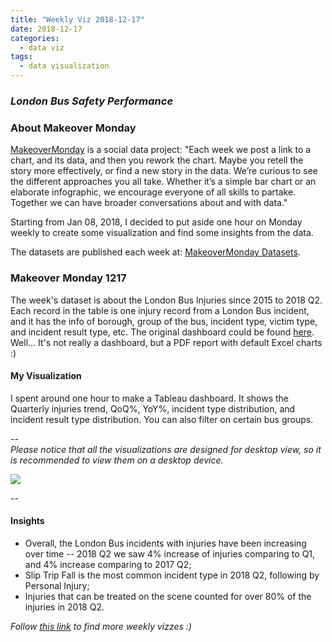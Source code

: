 ```yaml
---
title: "Weekly Viz 2018-12-17"
date: 2018-12-17
categories:
  - data viz
tags:
  - data visualization
---
```


### *London Bus Safety Performance*


### About Makeover Monday

[MakeoverMonday](http://www.makeovermonday.co.uk/) is a social data project:
"Each week we post a link to a chart, and its data, and then you rework the chart.
Maybe you retell the story more effectively, or find a new story in the data.
We’re curious to see the different approaches you all take. Whether it’s a simple bar chart or an elaborate infographic, we encourage everyone of all skills to partake.
Together we can have broader conversations about and with data."

Starting from Jan 08, 2018, I decided to put aside one hour on Monday weekly to create some visualization and find some insights from the data.

The datasets are published each week at: [MakeoverMonday Datasets](http://www.makeovermonday.co.uk/data/).

### Makeover Monday 1217

The week's dataset is about the London Bus Injuries since 2015 to 2018 Q2. Each record in the table is one injury record from a London Bus incident, and it has the info of borough, group of the bus, incident type, victim type, and incident result type, etc. The original dashboard could be found [here](http://content.tfl.gov.uk/q2-18-london-bus-safety-dashboard.pdf). Well... It's not really a dashboard, but a PDF report with default Excel charts :)  

#### My Visualization

I spent around one hour to make a Tableau dashboard. It shows the Quarterly injuries trend, QoQ%, YoY%, incident type distribution, and incident result type distribution. You can also filter on certain bus groups.  

--  
*Please notice that all the visualizations are designed for desktop view, so it is recommended to view them on a desktop device.*  

<div class='tableauPlaceholder' id='viz1545102472840' style='position: relative'>
<noscript><a href='#'>
  <img alt=' ' src='https:&#47;&#47;public.tableau.com&#47;static&#47;images&#47;Ma&#47;MakeOverMonday1217&#47;LondonBusesSafetyDashQ2&#47;1_rss.png' style='border: none' />
</a></noscript>
<object class='tableauViz'  style='display:none;'>
  <param name='host_url' value='https%3A%2F%2Fpublic.tableau.com%2F' />
  <param name='embed_code_version' value='3' />
  <param name='site_root' value='' />
  <param name='name' value='MakeOverMonday1217&#47;LondonBusesSafetyDashQ2' />
  <param name='tabs' value='no' />
  <param name='toolbar' value='yes' />
  <param name='static_image' value='https:&#47;&#47;public.tableau.com&#47;static&#47;images&#47;Ma&#47;MakeOverMonday1217&#47;LondonBusesSafetyDashQ2&#47;1.png' />
  <param name='animate_transition' value='yes' />
  <param name='display_static_image' value='yes' />
  <param name='display_spinner' value='yes' />
  <param name='display_overlay' value='yes' />
  <param name='display_count' value='yes' />
</object></div>              
<script type='text/javascript'>               
  var divElement = document.getElementById('viz1545102472840');   
  var vizElement = divElement.getElementsByTagName('object')[0];    
  vizElement.style.width='800px';vizElement.style.height='827px';      
  var scriptElement = document.createElement('script');                  
  scriptElement.src = 'https://public.tableau.com/javascripts/api/viz_v1.js';     
  vizElement.parentNode.insertBefore(scriptElement, vizElement);              
</script>  


--  

#### Insights
* Overall, the London Bus incidents with injuries have been increasing over time -- 2018 Q2 we saw 4% increase of injuries comparing to Q1, and 4% increase comparing to 2017 Q2;  
* Slip Trip Fall is the most common incident type in 2018 Q2, following by Personal Injury;  
* Injuries that can be treated on the scene counted for over 80% of the injuries in 2018 Q2.  


*Follow [this link](https://yudong-94.github.io/personal-website/project/MakeOverMonday2018/) to find more weekly vizzes :)*